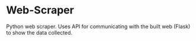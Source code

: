 # Web-Scraper
Python web scraper. Uses API for communicating with the built web (Flask) to show the data collected.
